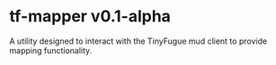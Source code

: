 tf-mapper v0.1-alpha
=========

A utility designed to interact with the TinyFugue mud client to provide mapping functionality.
